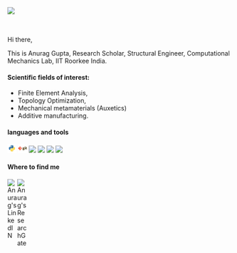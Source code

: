 ![](https://visitor-badge.glitch.me/badge?page_id=anuraggupta704.anuraggupta704)

<br />

Hi there,

This is Anurag Gupta, Research Scholar, Structural Engineer, Computational Mechanics Lab, IIT Roorkee India.

#### Scientific fields of interest:

* Finite Element Analysis,
* Topology Optimization, 
* Mechanical metamaterials (Auxetics)
* Additive manufacturing.


#### languages and tools

<a><img height="20" src="https://raw.githubusercontent.com/github/explore/80688e429a7d4ef2fca1e82350fe8e3517d3494d/topics/python/python.png"></a>
<a><img height="20" src="https://raw.githubusercontent.com/github/explore/80688e429a7d4ef2fca1e82350fe8e3517d3494d/topics/git/git.png"></a>
<a><img height="20" src="https://upload.wikimedia.org/wikipedia/commons/thumb/2/21/Matlab_Logo.png/667px-Matlab_Logo.png"></a>
<a><img height="20" src="https://cdn.freebiesupply.com/logos/large/2x/c-logo-png-transparent.png"></a>
<a><img height="20" src="https://images.ansys.com/is/image/ansys/2021-09-ansys-og?wid=1200"></a>
<a><img height="20" src="https://soilmodels.com/wp-content/uploads/2018/01/simulia-abaqus.png"></a>


#### Where to find me

<a href="https://www.linkedin.com/in/anurag-gupta-0aa414107/">
  <img align="left" alt="Anurag's LinkedIN" width="22px" src="https://raw.githubusercontent.com/peterthehan/peterthehan/master/assets/linkedin.svg" />
</a>
<a href="https://www.researchgate.net/profile/Anurag_Gupta60">
  <img align="left" alt="Anurag's ResearchGate" width="22px" src="https://user-images.githubusercontent.com/33441778/141303227-957696dc-4639-455f-a632-889a552781e3.png" />
</a>
